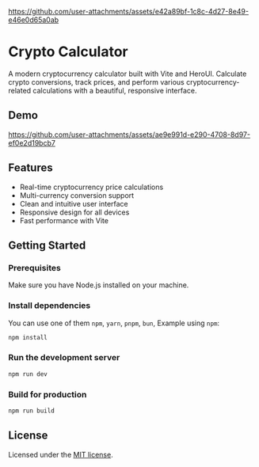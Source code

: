 
https://github.com/user-attachments/assets/e42a89bf-1c8c-4d27-8e49-e46e0d65a0ab
# Crypto Calculator

A modern cryptocurrency calculator built with Vite and HeroUI. Calculate crypto conversions, track prices, and perform various cryptocurrency-related calculations with a beautiful, responsive interface.

## Demo

https://github.com/user-attachments/assets/ae9e991d-e290-4708-8d97-ef0e2d19bcb7


## Features

- Real-time cryptocurrency price calculations
- Multi-currency conversion support
- Clean and intuitive user interface
- Responsive design for all devices
- Fast performance with Vite


## Getting Started

### Prerequisites

Make sure you have Node.js installed on your machine.


### Install dependencies

You can use one of them `npm`, `yarn`, `pnpm`, `bun`, Example using `npm`:

```bash
npm install
```

### Run the development server

```bash
npm run dev
```

### Build for production

```bash
npm run build
```

## License

Licensed under the [MIT license](LICENSE).

